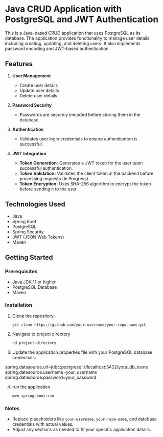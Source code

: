 # Java CRUD Application with PostgreSQL and JWT Authentication

This is a Java-based CRUD application that uses PostgreSQL as its database. The application provides functionality to manage user details, including creating, updating, and deleting users. It also implements password encoding and JWT-based authentication.

## Features

1. **User Management**
   - Create user details
   - Update user details
   - Delete user details

2. **Password Security**
   - Passwords are securely encoded before storing them in the database.

3. **Authentication**
   - Validates user login credentials to ensure authentication is successful.

4. **JWT Integration**
   - **Token Generation:** Generates a JWT token for the user upon successful authentication.
   - **Token Validation:** Validates the client token at the backend before processing requests (In Progress).
   - **Token Encryption:** Uses SHA-256 algorithm to encrypt the token before sending it to the user.

## Technologies Used

- Java
- Spring Boot
- PostgreSQL
- Spring Security
- JWT (JSON Web Tokens)
- Maven

## Getting Started

### Prerequisites

- Java JDK 11 or higher
- PostgreSQL Database
- Maven

### Installation

1. Clone the repository:

   ```bash
   git clone https://github.com/your-username/your-repo-name.git

2. Navigate to project directory

   ```bash
   cd project-directory

3. Update the application.properties file with your PostgreSQL database credentials:

spring.datasource.url=jdbc:postgresql://localhost:5432/your_db_name
spring.datasource.username=your_username
spring.datasource.password=your_password

4. run the application

   ```bash
   mvn spring-boot:run

   
### Notes

- Replace placeholders like `your-username`, `your-repo-name`, and database credentials with actual values.
- Adjust any sections as needed to fit your specific application details. 
